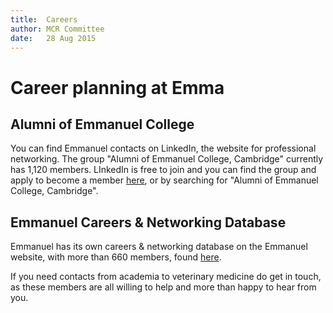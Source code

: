 ```yaml
---
title:  Careers  
author: MCR Committee  
date:   28 Aug 2015  
---
```


# Career planning at Emma

## Alumni of Emmanuel College

You can find Emmanuel contacts on LinkedIn, the website for professional
networking. The group "Alumni of Emmanuel College, Cambridge" currently
has 1,120 members. LInkedIn is free to join and you can find the group
and apply to become a member
[here](https://www.linkedin.com/groups?bout=&gid=152071), or by
searching for "Alumni of Emmanuel College, Cambridge".

## Emmanuel Careers & Networking Database

Emmanuel has its own careers & networking database on the Emmanuel
website, with more than 660 members, found
[here](https://www.emma.cam.ac.uk/members/careers/).

If you need contacts from academia to veterinary medicine do get in
touch, as these members are all willing to help and more than happy to
hear from you.
